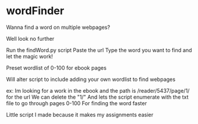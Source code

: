 # wordFinder
Wanna find a word on multiple webpages?

Well look no further


Run the findWord.py script
Paste the url
Type the word you want to find
and let the magic work!

Preset wordlist of 0-100 for ebook pages

Will alter script to include adding your own wordlist to find webpages


ex: Im looking for a work in the ebook and the path is /reader/5437/page/1/ for the url
    We can delete the "1/"
    And lets the script enumerate with the txt file to go through pages 0-100
    For finding the word faster


Little script I made because it makes my assignments easier
